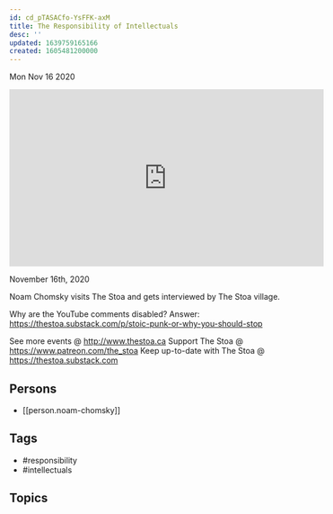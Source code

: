 ```yaml
---
id: cd_pTASACfo-YsFFK-axM
title: The Responsibility of Intellectuals
desc: ''
updated: 1639759165166
created: 1605481200000
---
```





Mon Nov 16 2020

<iframe width="560" height="315" src="https://www.youtube.com/embed/1khNi3hXT0U" title="The Responsibility of Intellectuals w/ Noam Chomsky" frameborder="0" allow="accelerometer; autoplay; clipboard-write; encrypted-media; gyroscope; picture-in-picture" allowfullscreen ></iframe>

November 16th, 2020

Noam Chomsky visits The Stoa and gets interviewed by The Stoa village.

Why are the YouTube comments disabled? Answer: https://thestoa.substack.com/p/stoic-punk-or-why-you-should-stop

See more events @ http://www.thestoa.ca
Support The Stoa @ https://www.patreon.com/the_stoa
Keep up-to-date with The Stoa @ https://thestoa.substack.com

## Persons

- [[person.noam-chomsky]]

## Tags

- #responsibility
- #intellectuals

## Topics



